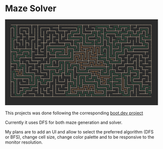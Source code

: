 # Maze Solver

![maze_solved](docs/maze_solved.jpg)

This projects was done following the corresponding [boot.dev project](https://www.boot.dev/learn/build-maze-solver-python)

Currently it uses DFS for both maze generation and solver.

My plans are to add an UI and allow to select the preferred algorithm (DFS or BFS), change cell size, change color palette and to be responsive to the monitor resolution.

